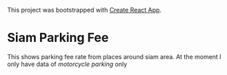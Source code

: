This project was bootstrapped with [Create React App](https://github.com/facebook/create-react-app).

# Siam Parking Fee

This shows parking fee rate from places around siam area.
At the moment I only have data of *motorcycle parking* only 
